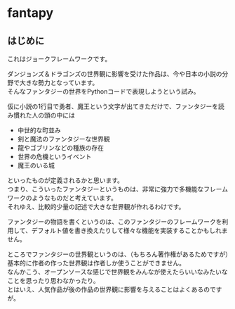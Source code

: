 # fantapy

## はじめに

これはジョークフレームワークです。  

ダンジョンズ＆ドラゴンズの世界観に影響を受けた作品は、今や日本の小説の分野で大きな勢力となっています。  
そんなファンタジーの世界をPythonコードで表現しようという試み。 

仮に小説の1行目で勇者、魔王という文字が出てきただけで、ファンタジーを読み慣れた人の頭の中には  

* 中世的な町並み  
* 剣と魔法のファンタジーな世界観  
* 龍やゴブリンなどの種族の存在  
* 世界の危機というイベント  
* 魔王のいる城  

といったものが定義されるかと思います。  
つまり、こういったファンタジーというものは、非常に強力で多機能なフレームワークのようなものだと考えています。  
それゆえ、比較的少量の記述で大きな世界観が作れるわけです。  

ファンタジーの物語を書くというのは、このファンタジーのフレームワークを利用して、デフォルト値を書き換えたりして様々な機能を実装することかもしれません。  

ところでファンタジーの世界観というのは、（もちろん著作権があるためですが）基本的に作者の作った世界観は作者しか使うことができません。  
なんかこう、オープンソースな感じで世界観をみんなが使えたらいいなみたいなことを思ったり思わなかったり。  
とはいえ、人気作品が後の作品の世界観に影響を与えることはよくあるのですが。  
